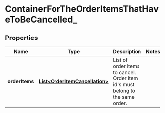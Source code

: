 # ContainerForTheOrderItemsThatHaveToBeCancelled_

## Properties

 Name           | Type                                                              | Description                                                                       | Notes 
----------------|-------------------------------------------------------------------|-----------------------------------------------------------------------------------|-------
 **orderItems** | [**List&lt;OrderItemCancellation&gt;**](OrderItemCancellation.md) | List of order items to cancel. Order item id&#39;s must belong to the same order. | 




